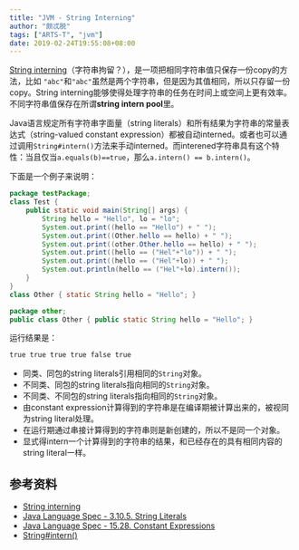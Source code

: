 ```yaml
---
title: "JVM - String Interning"
author: "颇忒脱"
tags: ["ARTS-T", "jvm"]
date: 2019-02-24T19:55:08+08:00
---
```


<!--more-->

[String interning][wiki-string-interning]（字符串拘留？），是一项把相同字符串值只保存一份copy的方法，比如 `"abc"`和`"abc"`虽然是两个字符串，但是因为其值相同，所以只存留一份copy。String interning能够使得处理字符串的任务在时间上或空间上更有效率。不同字符串值保存在所谓**string intern pool**里。

Java语言规定所有字符串字面量（string literals）和所有结果为字符串的常量表达式（string-valued constant expression）都被自动interned。或者也可以通过调用`String#intern()`方法来手动interned。而interened字符串具有这个特性：当且仅当`a.equals(b)==true`，那么`a.intern() == b.intern()`。

下面是一个例子来说明：

```java
package testPackage;
class Test {
    public static void main(String[] args) {
        String hello = "Hello", lo = "lo";
        System.out.print((hello == "Hello") + " ");
        System.out.print((Other.hello == hello) + " ");
        System.out.print((other.Other.hello == hello) + " ");
        System.out.print((hello == ("Hel"+"lo")) + " ");
        System.out.print((hello == ("Hel"+lo)) + " ");
        System.out.println(hello == ("Hel"+lo).intern());
    }
}
class Other { static String hello = "Hello"; }
```

```java
package other;
public class Other { public static String hello = "Hello"; }
```

运行结果是：

```txt
true true true true false true
```

* 同类、同包的string literals引用相同的`String`对象。
* 不同类、同包的string literals指向相同的`String`对象。
* 不同类、不同包的string literals指向相同的`String`对象。
* 由constant expression计算得到的字符串是在编译期被计算出来的，被视同为string literal处理。
* 在运行期通过串接计算得到的字符串则是新创建的，所以不是同一个对象。
* 显式得intern一个计算得到的字符串的结果，和已经存在的具有相同内容的string literal一样。

## 参考资料

* [String interning][wiki-string-interning]
* [Java Language Spec - 3.10.5. String Literals][jls-3.10.5]
* [Java Language Spec - 15.28. Constant Expressions][jls-15.28]
* [String#intern()][String#intern()]

[wiki-string-interning]: https://en.wikipedia.org/wiki/String_interning
[String#intern()]: https://docs.oracle.com/javase/8/docs/api/java/lang/String.html#intern--
[jls-3.10.5]: https://docs.oracle.com/javase/specs/jls/se8/html/jls-3.html#jls-3.10.5
[jls-15.28]: https://docs.oracle.com/javase/specs/jls/se8/html/jls-15.html#jls-15.28
